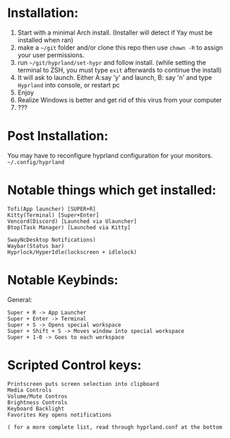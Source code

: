 # Installation:
1. Start with a minimal Arch install.
(Installer will detect if Yay must be installed when ran)
2. make a `~/git` folder and/or clone this repo then use `chown -R` to assign your user permissions.
3. run `~/git/hyprland/set-hypr` and follow install.
(while setting the terminal to ZSH, you must type `exit` afterwards to continue the install)
4. It will ask to launch. Either A:say 'y' and launch, B: say 'n' and type `Hyprland` into console, or restart pc
5. Enjoy
6. Realize Windows is better and get rid of this virus from your computer
7. ???

# Post Installation:

You may have to reconfigure hyprland configuration for your monitors.
`~/.config/hyprland`

# Notable things which get installed:

```
Tofi(App launcher) [SUPER+R]
Kitty(Terminal) [Super+Enter]
Vencord(Discord) [Launched via Ulauncher]
Btop(Task Manager) [Launched via Kitty]

SwayNcDesktop Notifications)
Waybar(Status bar)
Hyprlock/HyperIdle(lockscreen + idlelock)
```

# Notable Keybinds:

General:
```
Super + R -> App Launcher
Super + Enter -> Terminal
Super + S -> Opens special workspace
Super + Shift + S -> Moves window into special workspace
Super + 1-0 -> Goes to each workspace
```

# Scripted Control keys:
```
Printscreen puts screen selection into clipboard
Media Controls
Volume/Mute Contros
Brightness Controls
Keyboard Backlight
Favorites Key opens notifications
```
`( for a more complete list, read through hyprland.conf at the bottom `

